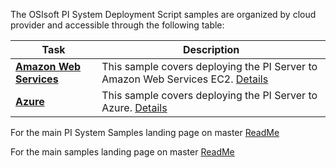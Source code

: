 The OSIsoft PI System Deployment Script samples are organized by cloud provider and accessible through the following table:

| Task                                       | Description                                                                                        |
| ------------------------------------------ | -------------------------------------------------------------------------------------------------- |
| **<a href="AWS/">Amazon Web Services</a>** | This sample covers deploying the PI Server to Amazon Web Services EC2. <a href="AWS/">Details</a> |
| **<a href="Azure/">Azure</a>** | This sample covers deploying the PI Server to Azure. <a href="Azure/">Details</a> |

For the main PI System Samples landing page on master [ReadMe](https://github.com/osisoft/OSI-Samples-PI-System)

For the main samples landing page on master [ReadMe](https://github.com/osisoft/OSI-Samples)
